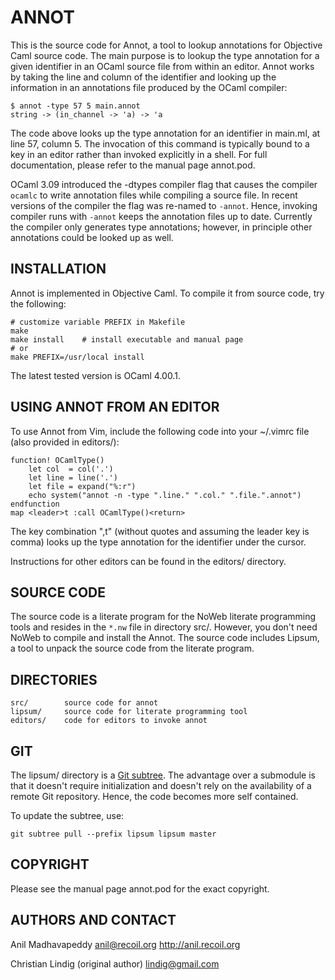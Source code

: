 
# ANNOT 

This is the source code for Annot, a tool to lookup annotations for
Objective Caml source code. The main purpose is to lookup the type
annotation for a given identifier in an OCaml source file from within an
editor.  Annot works by taking the line and column of the identifier
and looking up the information in an annotations file produced by the
OCaml compiler:

    $ annot -type 57 5 main.annot
    string -> (in_channel -> 'a) -> 'a

The code above looks up the type annotation for an identifier in
main.ml, at line 57, column 5. The invocation of this command is
typically bound to a key in an editor rather than invoked explicitly in
a shell.  For full documentation, please refer to the manual page
annot.pod.

OCaml 3.09 introduced the -dtypes compiler flag that causes the compiler
`ocamlc` to write annotation files while compiling a source file. In recent
versions of the compiler the flag was re-named to `-annot`.  Hence,
invoking compiler runs with `-annot` keeps the annotation files up to date.
Currently the compiler only generates type annotations; however, in
principle other annotations could be looked up as well.

## INSTALLATION

Annot is implemented in Objective Caml. To compile it from source code,
try the following:

    # customize variable PREFIX in Makefile
    make
    make install    # install executable and manual page
    # or
    make PREFIX=/usr/local install

The latest tested version is OCaml 4.00.1.

## USING ANNOT FROM AN EDITOR

To use Annot from Vim, include the following code into your ~/.vimrc
file (also provided in editors/):

    function! OCamlType()
        let col  = col('.')
        let line = line('.')
        let file = expand("%:r")
        echo system("annot -n -type ".line." ".col." ".file.".annot")
    endfunction    
    map <leader>t :call OCamlType()<return>

The key combination ",t" (without quotes and assuming the leader key is
comma) looks up the type annotation for the identifier under the cursor.

Instructions for other editors can be found in the editors/ directory.

## SOURCE CODE

The source code is a literate program for the NoWeb literate programming
tools and resides in the `*.nw` file in directory src/. However, you don't
need NoWeb to compile and install the Annot.  The source code includes
Lipsum, a tool to unpack the source code from the literate program.

## DIRECTORIES

    src/        source code for annot
    lipsum/     source code for literate programming tool
    editors/    code for editors to invoke annot


## GIT

The lipsum/ directory is a 
[Git
subtree](https://blogs.atlassian.com/2013/05/alternatives-to-git-submodule-git-subtree/).
The advantage over a submodule is that it doesn't require initialization
and doesn't rely on the availability of a remote Git repository. Hence, the
code becomes more self contained.

To update the subtree, use:

    git subtree pull --prefix lipsum lipsum master


## COPYRIGHT

Please see the manual page annot.pod for the exact copyright. 

## AUTHORS AND CONTACT

Anil Madhavapeddy
anil@recoil.org
http://anil.recoil.org

Christian Lindig (original author)
lindig@gmail.com


